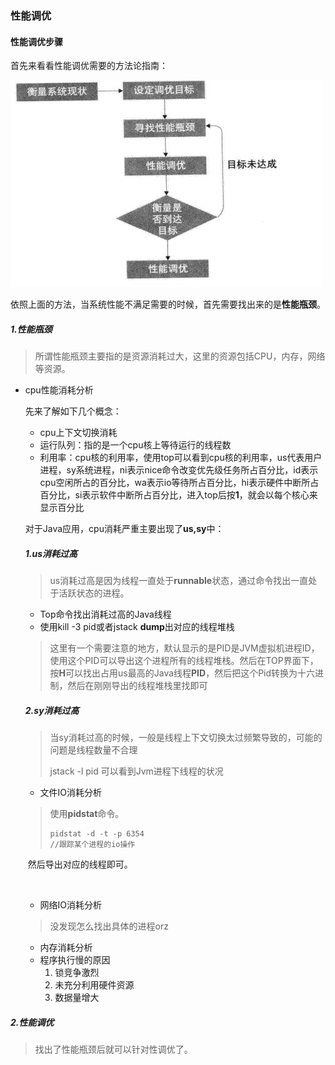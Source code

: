 ### 性能调优

#### 性能调优步骤

首先来看看性能调优需要的方法论指南：



![性能调优方法论](./pic/性能调优方法论.jpg)

依照上面的方法，当系统性能不满足需要的时候，首先需要找出来的是**性能瓶颈**。



##### 1.性能瓶颈

> 所谓性能瓶颈主要指的是资源消耗过大，这里的资源包括CPU，内存，网络等资源。

- cpu性能消耗分析

  先来了解如下几个概念：

  - cpu上下文切换消耗
  - 运行队列：指的是一个cpu核上等待运行的线程数
  - 利用率：cpu核的利用率，使用top可以看到cpu核的利用率，us代表用户进程，sy系统进程，ni表示nice命令改变优先级任务所占百分比，id表示cpu空闲所占的百分比，wa表示io等待所占百分比，hi表示硬件中断所占百分比，si表示软件中断所占百分比，进入top后按**1**，就会以每个核心来显示百分比

  对于Java应用，cpu消耗严重主要出现了**us,sy**中：

  ##### 1.us消耗过高

  > us消耗过高是因为线程一直处于**runnable**状态，通过命令找出一直处于活跃状态的进程。

  - Top命令找出消耗过高的Java线程
  - 使用kill -3 pid或者jstack **dump**出对应的线程堆栈

  > 这里有一个需要注意的地方，默认显示的是PID是JVM虚拟机进程ID，使用这个PID可以导出这个进程所有的线程堆栈。然后在TOP界面下，按**H**可以找出占用us最高的Java线程**PID**，然后把这个Pid转换为十六进制，然后在刚刚导出的线程堆栈里找即可

  ##### 2.sy消耗过高

  > 当sy消耗过高的时候，一般是线程上下文切换太过频繁导致的，可能的问题是线程数量不合理
  >
  > jstack -l pid 可以看到Jvm进程下线程的状况

  - 文件IO消耗分析

  > 使用**pidstat**命令。
  >
  > ```
  > pidstat -d -t -p 6354
  > //跟踪某个进程的io操作
  > ```

  ​	然后导出对应的线程即可。

  ​

  - 网络IO消耗分析

  > 没发现怎么找出具体的进程orz

  - 内存消耗分析
  - 程序执行慢的原因
    1. 锁竞争激烈
    2. 未充分利用硬件资源
    3. 数据量增大

##### 2.性能调优

> 找出了性能瓶颈后就可以针对性调优了。

